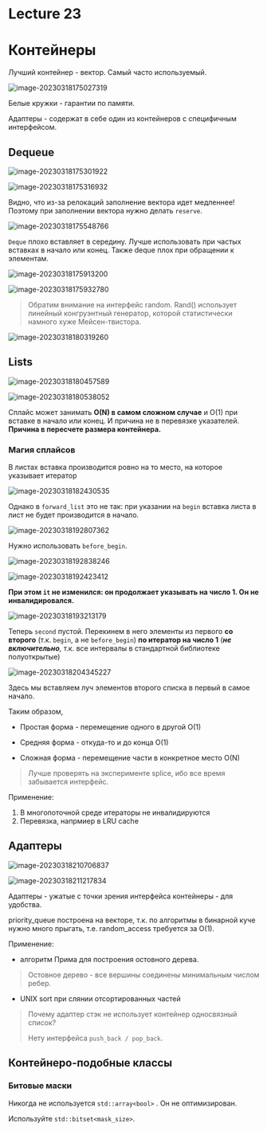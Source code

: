 # Lecture 23

# Контейнеры

Лучший контейнер - вектор. Самый часто используемый.

![image-20230318175027319](media/image-20230318175027319.png)

Белые кружки - гарантии по памяти.

Адаптеры - содержат в себе один из контейнеров с специфичным интерфейсом.

## Dequeue

![image-20230318175301922](media/image-20230318175301922.png)

![image-20230318175316932](media/image-20230318175316932.png)

Видно, что из-за релокаций заполнение вектора идет медленнее! Поэтому при заполнении вектора нужно делать `reserve`. 

![image-20230318175548766](media/image-20230318175548766.png)

`Deque` плохо вставляет в середину. Лучше использовать при частых вставках в начало или конец. Также deque плох при обращении к элементам.

![image-20230318175913200](media/image-20230318175913200.png)

![image-20230318175932780](media/image-20230318175932780.png)

> Обратим внимание на интерфейс random. Rand() использует линейный конгруэнтный генератор, которой статистически намного хуже Мейсен-твистора.

 ![image-20230318180319260](media/image-20230318180319260.png)

## Lists

![image-20230318180457589](media/image-20230318180457589.png)

![image-20230318180538052](media/image-20230318180538052.png)

Сплайс может занимать **O(N) в самом сложном случае** и O(1) при вставке в начало или конец. И причина не в перевязке указателей. **Причина в пересчете размера контейнера.**

### Магия сплайсов

В листах вставка производится ровно на то место, на которое указывает итератор

![image-20230318182430535](media/image-20230318182430535.png)

Однако в `forward_list` это не так: при указании на `begin` вставка листа в лист не будет производится в начало. 

![image-20230318192807362](media/image-20230318192807362.png)

Нужно использовать `before_begin`.

![image-20230318192838246](media/image-20230318192838246.png)

![image-20230318192423412](media/image-20230318192423412.png)

**При этом `it` не изменился: он продолжает указывать на число 1. Он не инвалидировался.**

![image-20230318193213179](media/image-20230318193213179.png)

Теперь `second` пустой. Перекинем в него элементы из первого **со второго** (т.к. `begin`, а не `before_begin`) **по итератор на число 1** (***не включительно**,* т.к. все интервалы в стандартной библиотеке полуоткрытые)

 ![image-20230318204345227](media/image-20230318204345227.png)

Здесь мы вставляем луч элементов второго списка в первый в самое начало.

Таким образом,

* Простая форма - перемещение одного в другой O(1)

* Средняя форма - откуда-то и до конца O(1)

* Сложная форма - перемещение части в конкретное место O(N)

> Лучше проверять на эксперименте splice, ибо все время забывается интерфейс.

Применение:

1. В многопоточной среде итераторы не инвалидируются
2. Перевязка, напрмиер в LRU cache

## Адаптеры

![image-20230318210706837](media/image-20230318210706837.png)

![image-20230318211217834](media/image-20230318211217834.png)

Адаптеры - ужатые с точки зрения интерфейса контейнеры - для удобства.

priority_queue построена на векторе, т.к. по алгоритмы в бинарной куче нужно много прыгать, т.е. random_access требуется за O(1).

Применение:

* алгоритм Прима для построения остовного дерева.

> Остовное дерево - все вершины соединены минимальным числом ребер.

* UNIX sort при слянии отсортированных частей

> Почему адаптер стэк не использует контейнер односвязный список?
>
> Нету интерфейса `push_back / pop_back`.

## Контейнеро-подобные классы

### Битовые маски

Никогда не используется `std::array<bool>` . Он не оптимизирован.

Используйте `std::bitset<mask_size>`. 